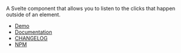 A Svelte component that allows you to listen to the clicks that happen outside of an element.

-   [Demo](https://svelte-outclick.vercel.app)
-   [Documentation](https://babakfp.ir/docs/svelte-outclick)
-   [CHANGELOG](https://babakfp.ir/docs/svelte-outclick/changelog)
-   [NPM](https://www.npmjs.com/package/svelte-outclick)
